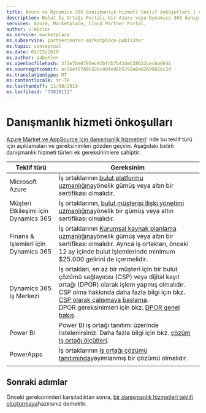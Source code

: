 ```yaml
---
title: Azure ve Dynamics 365 danışmanlık hizmeti teklif önkoşulları | Azure Marketi
description: Bulut İş Ortağı Portalı bir Azure veya Dynamics 365 danışmanlık hizmeti teklifi için Önkoşullar.
services: Azure, Marketplace, Cloud Partner Portal,
author: v-miclar
ms.service: marketplace
ms.subservice: partnercenter-marketplace-publisher
ms.topic: conceptual
ms.date: 03/13/2019
ms.author: pabutler
ms.openlocfilehash: 371e7be0795ec93bfdb7b43deb38613cec6a664b
ms.sourcegitcommit: ac56ef07d86328c40fed5b5792a6a02698926c2d
ms.translationtype: MT
ms.contentlocale: tr-TR
ms.lasthandoff: 11/08/2019
ms.locfileid: "73818112"
---
```

# <a name="consulting-service-prerequisites"></a>Danışmanlık hizmeti önkoşulları

[Azure Market ve AppSource Için danışmanlık hizmetleri](../../consulting-services.md)' nde bu teklif türü için açıklamaları ve gereksinimleri gözden geçirin.  Aşağıdaki belirli danışmanlık hizmeti türleri ek gereksinimlere sahiptir:

|     Teklif türü   |    Gereksinim   |
|     ----------   |    -----------   |
| Microsoft Azure | İş ortaklarının [bulut platformu uzmanlığına](https://partner.microsoft.com/membership/cloud-platform-competency)yönelik gümüş veya altın bir sertifikası olmalıdır. |
| Müşteri Etkileşimi için Dynamics 365 | İş ortaklarının, [bulut müşterisi Ilişki yönetimi uzmanlığına](https://partner.microsoft.com/membership/cloud-customer-relationship-management-competency)yönelik bir gümüş veya altın sertifikası olmalıdır. |
| Finans & Işlemleri için Dynamics 365 | İş ortaklarının [Kurumsal kaynak planlama uzmanlığına](https://partner.microsoft.com/membership/enterprise-resource-planning-competency)yönelik gümüş veya altın bir sertifikası olmalıdır. Ayrıca iş ortakları, önceki 12 ay içinde bulut Işlemlerinde minimum $25.000 gelirini de içermelidir. |
| Dynamics 365 Iş Merkezi | İş ortakları, en az bir müşteri için bir bulut çözümü sağlayıcısı (CSP) veya dijital kayıt ortağı (DPOR) olarak işlem yapmış olmalıdır. <br/> CSP olma hakkında daha fazla bilgi için bkz. [CSP olarak çalışmaya başlama](https://partner.microsoft.com/cloud-solution-provider/get-started). <br/> DPOR gereksinimleri için bkz. [DPOR genel bakış](https://partner.microsoft.com/membership/digital-partner-of-record#Membership_Digital_Partner_of_Record_Navigated_Rich_Text_Node1). |
|  Power BI  | Power BI iş ortağı tanıtımı üzerinde listelenirsiniz. Daha fazla bilgi için bkz. [çözüm Iş ortağı ölçütleri](https://powerbi.microsoft.com/become-a-partner). |
|  PowerApps       | İş ortaklarının [Iş ortağı çözümü tanıtımında](https://powerapps.microsoft.com/partner-showcase)yayımlanmış bir çözümü olmalıdır. |
|  |  |


## <a name="next-steps"></a>Sonraki adımlar

Önceki gereksinimleri karşıladıktan sonra, [bir danışmanlık hizmetleri teklifi oluşturmaya](./cpp-consulting-service-create-offer.md)hazırsınız demektir.
